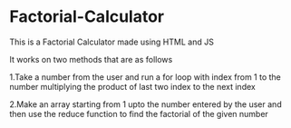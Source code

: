 # Factorial-Calculator
This is a Factorial Calculator made using HTML and JS

It works on two methods that are as follows 


1.Take a number from the user and run a for loop with index from 1 to the number multiplying the product of last two index to the next index 

2.Make an array starting from 1 upto the number entered by the user and then use the reduce function to find the factorial of the given number